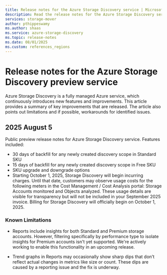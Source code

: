 ```yaml
---
title: Release notes for the Azure Storage Discovery service | Microsoft Docs
description: Read the release notes for the Azure Storage Discovery service.
services: storage-mover
author: pthippeswamy
ms.author: shaas
ms.service: azure-storage-discovery
ms.topic: release-notes
ms.date: 08/01/2025
ms.custom: references_regions
---
```


# Release notes for the Azure Storage Discovery preview service

Azure Storage Discovery is a fully managed Azure service, which continuously introduces new features and improvements. This article provides a summary of key improvements that are released. The article also points out limitations and if possible, workarounds for identified issues.

## 2025 August 5

Public preview release notes for Azure Storage Discovery service.
Features included: 

- 30 days of backfill for any newly created discovery scope in Standard SKU
- 15 days of backfill for any newly created discovery scope in Free SKU
- SKU upgrade and downgrade options
- Starting October 1, 2025, Storage Discovery will begin incurring charges. Until that date, customers may observe usage costs for the following meters in the Cost Management / Cost Analysis portal: Storage Accounts monitored and Objects analyzed. These usage details are visible for transparency but will not be included in your September 2025 invoice. Billing for Storage Discovery will officially begin on October 1, 2025.

### Known Limitations

- Reports include insights for both Standard and Premium storage accounts. However, filtering specifically by performance type to isolate insights for Premium accounts isn't yet supported. We're actively working to enable this functionality in an upcoming release.

- Trend graphs in Reports may occasionally show sharp dips that don’t reflect actual changes in metrics like size or count. These dips are caused by a reporting issue and the fix is underway.
